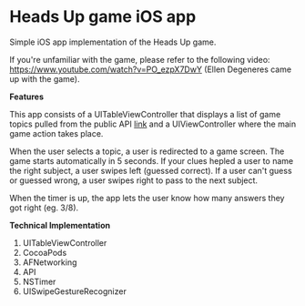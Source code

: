 # Heads Up game iOS app
Simple iOS app implementation of the Heads Up game. 

If you're unfamiliar with the game, please refer to the following video: https://www.youtube.com/watch?v=PO_ezpX7DwY (Ellen Degeneres came up with the game). 

**Features**

This app consists of a UITableViewController that displays a list of game topics pulled from the public API [link](https://heads-up-api.herokuapp.com) and a UIViewController where the main game action takes place. 

When the user selects a topic, a user is redirected to a game screen. The game starts automatically in 5 seconds. If your clues hepled a user to name the right subject, a user swipes left (guessed correct). If a user can't guess or guessed wrong, a user swipes right to pass to the next subject.

When the timer is up, the app lets the user know how many answers they got right (eg. 3/8). 

 
 
**Technical Implementation**


1) UITableViewController    
2) CocoaPods  
3) AFNetworking  
3) API   
4) NSTimer     
3) UISwipeGestureRecognizer    




